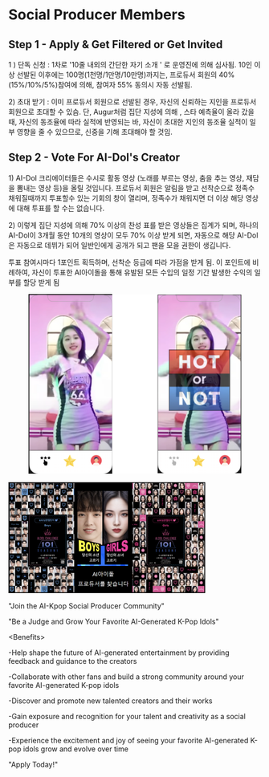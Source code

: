 # Social Producer Members

## Step 1 - Apply & Get Filtered or Get Invited

1 ) 단독 신청 : 1차로 '10줄 내외의 간단한 자기 소개 ' 로 운영진에 의해 심사됨. 10인 이상 선발된 이후에는  100명(1천명/1만명/10만명)까지는, 프로듀서 회원의 40% (15%/10%/5%)참여에 의해, 참여자  55% 동의시 자동 선발됨.&#x20;

2\) 초대 받기 : 이미 프로듀서 회원으로 선발된 경우, 자신의 신뢰하는 지인을 프로듀서 회원으로 초대할 수 있슴. 단, Augur처럼 집단 지성에 의해 , 스타 예측율이 올라 갔을때, 자신의 동조율에 따라 실적에 반영되는 바, 자신이 초대한 지인의 동조율 실적이 일부 영향을 줄 수 있으므로, 신중을 기해 초대해야 할 것임.



## Step 2 - Vote For AI-Dol's Creator

&#x20;1\) AI-Dol 크리에이터들은 수시로 활동 영상 (노래를 부르는 영상, 춤을 추는 영상, 재담을 뽐내는 영상 등)을 올릴 것입니다. 프로듀서 회원은 알림을 받고 선착순으로 정족수 채워질때까지 투표할수 있는 기회의 창이 열리며, 정족수가 채워지면 더 이상 해당 영상에 대해 투표를 할 수는 없습니다.

&#x20;2\) 이렇게 집단 지성에 의해 70% 이상의 찬성 표를 받은 영상들은 집계가 되며, 하나의 AI-Dol이 3개월 동안 10개의 영상이 모두 70% 이상 받게 되면, 자동으로 해당 AI-Dol은 자동으로 데뷔가 되어 일반인에게 공개가 되고 팬을 모을  권한이 생깁니다.&#x20;

투표 참여시마다 1포인트 획득하며, 선착순 등급에 따라 가점을 받게 됨. 이 포인트에 비례하여, 자신이 투표한 AI아이돌을 통해 유발된 모든 수입의 일정 기간 발생한 수익의 일부를 할당 받게 됨

<figure><img src="../../../../.gitbook/assets/image (5) (1).png" alt=""><figcaption></figcaption></figure>

![](<../../../../.gitbook/assets/image (6).png>)

"Join the AI-Kpop Social Producer Community"

"Be a Judge and Grow Your Favorite AI-Generated K-Pop Idols"

\<Benefits>

\-Help shape the future of AI-generated entertainment by providing feedback and guidance to the creators

\-Collaborate with other fans and build a strong community around your favorite AI-generated K-pop idols

\-Discover and promote new talented creators and their works

\-Gain exposure and recognition for your talent and creativity as a social producer

\-Experience the excitement and joy of seeing your favorite AI-generated K-pop idols grow and evolve over time

"Apply Today!"

